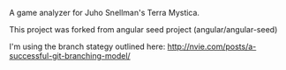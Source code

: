 A game analyzer for Juho Snellman's Terra Mystica.

This project was forked from angular seed project (angular/angular-seed)

I'm using the branch stategy outlined here: http://nvie.com/posts/a-successful-git-branching-model/


